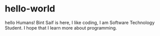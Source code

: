 # hello-world

hello Humans!
Bint Saif is here, I like coding, I am Software Technology Student.
I hope that I learn more about programming.
